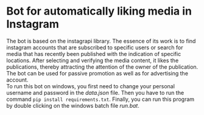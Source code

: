 # Bot for automatically liking media in Instagram
The bot is based on the instagrapi library. The essence of its work is to find instagram accounts that are subscribed to specific users or search for media that has recently been published with the indication of specific locations. After selecting and verifying the media content, it likes the publications, thereby attracting the attention of the owner of the publication. The bot can be used for passive promotion as well as for advertising the account.  
To run this bot on windows, you first need to change your personal username and password in the *data.json* file. Then you have to run the command `pip install requirements.txt`. Finally, you can run this program by double clicking on the windows batch file *run.bat*.
